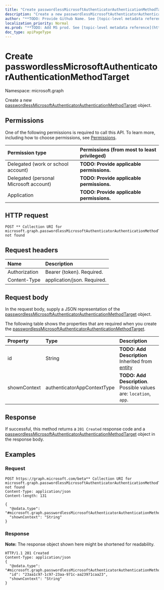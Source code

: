 ```yaml
---
title: "Create passwordlessMicrosoftAuthenticatorAuthenticationMethodTarget"
description: "Create a new passwordlessMicrosoftAuthenticatorAuthenticationMethodTarget object."
author: "**TODO: Provide Github Name. See [topic-level metadata reference](https://msgo.azurewebsites.net/add/document/guidelines/metadata.html#topic-level-metadata)**"
localization_priority: Normal
ms.prod: "**TODO: Add MS prod. See [topic-level metadata reference](https://msgo.azurewebsites.net/add/document/guidelines/metadata.html#topic-level-metadata)**"
doc_type: apiPageType
---
```


# Create passwordlessMicrosoftAuthenticatorAuthenticationMethodTarget
Namespace: microsoft.graph

Create a new [passwordlessMicrosoftAuthenticatorAuthenticationMethodTarget](../resources/passwordlessmicrosoftauthenticatorauthenticationmethodtarget.md) object.

## Permissions
One of the following permissions is required to call this API. To learn more, including how to choose permissions, see [Permissions](/concepts/permissions-reference.md).

|Permission type|Permissions (from most to least privileged)|
|:---|:---|
|Delegated (work or school account)|**TODO: Provide applicable permissions.**|
|Delegated (personal Microsoft account)|**TODO: Provide applicable permissions.**|
|Application|**TODO: Provide applicable permissions.**|

## HTTP request

<!-- {
  "blockType": "ignored"
}
-->
``` http
POST ** Collection URI for microsoft.graph.passwordlessMicrosoftAuthenticatorAuthenticationMethodTarget not found
```

## Request headers
|Name|Description|
|:---|:---|
|Authorization|Bearer {token}. Required.|
|Content-Type|application/json. Required.|

## Request body
In the request body, supply a JSON representation of the [passwordlessMicrosoftAuthenticatorAuthenticationMethodTarget](../resources/passwordlessmicrosoftauthenticatorauthenticationmethodtarget.md) object.

The following table shows the properties that are required when you create the [passwordlessMicrosoftAuthenticatorAuthenticationMethodTarget](../resources/passwordlessmicrosoftauthenticatorauthenticationmethodtarget.md).

|Property|Type|Description|
|:---|:---|:---|
|id|String|**TODO: Add Description** Inherited from [entity](../resources/entity.md)|
|shownContext|authenticatorAppContextType|**TODO: Add Description**. Possible values are: `location`, `app`.|



## Response

If successful, this method returns a `201 Created` response code and a [passwordlessMicrosoftAuthenticatorAuthenticationMethodTarget](../resources/passwordlessmicrosoftauthenticatorauthenticationmethodtarget.md) object in the response body.

## Examples

### Request
<!-- {
  "blockType": "request",
  "name": "create_passwordlessmicrosoftauthenticatorauthenticationmethodtarget_from_"
}
-->
``` http
POST https://graph.microsoft.com/beta** Collection URI for microsoft.graph.passwordlessMicrosoftAuthenticatorAuthenticationMethodTarget not found
Content-Type: application/json
Content-length: 131

{
  "@odata.type": "#microsoft.graph.passwordlessMicrosoftAuthenticatorAuthenticationMethodTarget",
  "shownContext": "String"
}
```


### Response
**Note:** The response object shown here might be shortened for readability.
<!-- {
  "blockType": "response",
  "truncated": true,
  "@odata.type": "microsoft.graph.passwordlessmicrosoftauthenticatorauthenticationmethodtarget"
}
-->
``` http
HTTP/1.1 201 Created
Content-Type: application/json
{
  "@odata.type": "#microsoft.graph.passwordlessMicrosoftAuthenticatorAuthenticationMethodTarget",
  "id": "23aa1c97-1c97-23aa-971c-aa23971caa23",
  "shownContext": "String"
}
```

